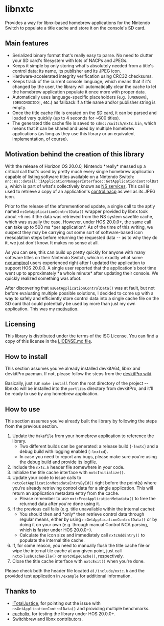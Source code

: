 ﻿# libnxtc
Provides a way for libnx-based homebrew applications for the Nintendo Switch to populate a title cache and store it on the console's SD card.

Main features
--------------

* Serialized binary format that's really easy to parse. No need to clutter your SD card's filesystem with lots of NACPs and JPEGs.
* Keeps it simple by only storing what's absolutely needed from a title's control data: its name, its publisher and its JPEG icon.
* Hardware-accelerated integrity verification using CRC32 checksums.
* Keeps track of the current console language, which means that if it's changed by the user, the library will automatically clear the cache to let the homebrew application populate it once more with proper data.
* Automatically uses language-specific placeholders (e.g. `[UNKNOWN]`, `[DESCONOCIDO]`, etc.) as fallback if a title name and/or publisher string is empty.
* Once the title cache file is created on the SD card, it can be parsed and loaded very quickly (up to 4 seconds for ~600 titles).
* The generated title cache file is saved to `sdmc:/switch/nxtc.bin`, which means that it can be shared and used by multiple homebrew applications (as long as they use this library or an equivalent implementation, of course).

Motivation behind the creation of this library
--------------

With the release of Horizon OS 20.0.0, Nintendo \*really\* messed up a critical call that's used by pretty much every single homebrew application capable of listing software titles available on a Nintendo Switch: `nn::ns::detail::IApplicationManagerInterface::GetApplicationControlData`, which is part of what's collectively known as [NS services](https://switchbrew.org/wiki/NS_services#GetApplicationControlData). This call is used to retrieve a copy of an application's [control.nacp](https://switchbrew.org/wiki/NACP) as well as its JPEG icon.

Prior to the release of the aforementioned update, a single call to the aptly named `nsGetApplicationControlData()` wrapper provided by libnx took about ~5 ms if the data was retrieved from the NS system savefile cache, which was usually the case. However, under HOS 20.0.0+, the same call can take up to 500 ms \*per application\*. As of the time of this writing, we suspect they may be carrying out some sort of software-based icon reescalation steps before returning the requested data -- as to why they do it, we just don't know. It makes no sense at all.

As you can see, this can build up pretty quickly for anyone with many software titles on their Nintendo Switch, which is exactly what some [nxdumptool](https://github.com/DarkMatterCore/nxdumptool) users experienced right after I updated the application to support HOS 20.0.0. A single user reported that the application's boot time went up to approximately \*a whole minute\* after updating their console. We quickly realized something was afoot.

After discovering that `nsGetApplicationControlData()` was at fault, but not before evaluating multiple possible solutions, I decided to come up with a way to safely and efficiently store control data into a single cache file on the SD card that could potentially be used by more than just my own application. This was my [motivation](https://www.youtube.com/watch?v=6JRWqIz3Eow).

Licensing
--------------

This library is distributed under the terms of the ISC License. You can find a copy of this license in the [LICENSE.md file](https://github.com/DarkMatterCore/libnxtc/blob/main/LICENSE.md).

How to install
--------------

This section assumes you've already installed devkitA64, libnx and devkitPro pacman. If not, please follow the steps from the [devkitPro wiki](https://devkitpro.org/wiki/Getting_Started).

Basically, just run `make install` from the root directory of the project -- libnxtc will be installed into the `portlibs` directory from devkitPro, and it'll be ready to use by any homebrew application.

How to use
--------------

This section assumes you've already built the library by following the steps from the previous section.

1. Update the `Makefile` from your homebrew application to reference the library.
    * Two different builds can be generated: a release build (`-lnxtc`) and a debug build with logging enabled (`-lnxtcd`).
    * In case you need to report any bugs, please make sure you're using the debug build and provide its logfile.
2. Include the `nxtc.h` header file somewhere in your code.
3. Initialize the title cache interface with `nxtcInitialize()`.
4. Update your code to issue calls to `nxtcGetApplicationMetadataEntryById()` right before the point(s) where you're already retrieving control data for a single application. This will return an application metadata entry from the cache.
    * Please remember to use `nxtcFreeApplicationMetadata()` to free the returned data after you're done using it.
5. If the previous call fails (e.g. title unavailable within the internal cache):
    * You should then and \*only\* then retrieve control data through regular means, either by using `nsGetApplicationControlData()` or by doing it on your own (e.g. through manual Control NCA parsing, which is faster under HOS 20.0.0+).
    * Calculate the icon size and immediately call `nxtcAddEntry()` to populate the internal title cache.
6. If, for some reason, you need to manually flush the title cache file or wipe the internal tile cache at any given point, just call `nxtcFlushCacheFile()` or `nxtcWipeCache()`, respectively.
7. Close the title cache interface with `nxtcExit()` when you're done.

Please check both the header file located at `/include/nxtc.h` and the provided test application in `/example` for additional information.

Thanks to
--------------

* [ITotalJustice](https://github.com/ITotalJustice), for pointing out the issue with `nsGetApplicationControlData()` and providing multiple benchmarks.
* [cucholix](https://github.com/cucholix), for testing the library under HOS 20.0.0+.
* Switchbrew and libnx contributors.
